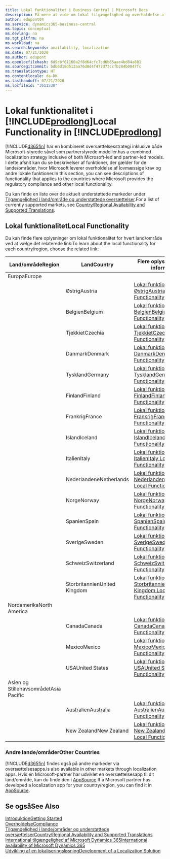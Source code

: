 ```yaml
---
title: Lokal funktionalitet i Business Central | Microsoft Docs
description: Få mere at vide om lokal tilgængelighed og overholdelse af lovmæssige krav for Dynamics 365 Business Central.
author: edupont04
ms.service: dynamics365-business-central
ms.topic: conceptual
ms.devlang: na
ms.tgt_pltfrm: na
ms.workload: na
ms.search.keywords: availability, localization
ms.date: 07/21/2020
ms.author: edupont
ms.openlocfilehash: 6d9cbf61160a2f8d64cfc7cd6b65aae4bd84a881
ms.sourcegitcommit: bdb6d18d512aa76d8d4f477d73ccfb284b0047fc
ms.translationtype: HT
ms.contentlocale: da-DK
ms.lasthandoff: 07/21/2020
ms.locfileid: "3611530"
---
```

# <a name="local-functionality-in-prodlong"></a><span data-ttu-id="58761-103">Lokal funktionalitet i [!INCLUDE[prodlong](includes/prodlong.md)]</span><span class="sxs-lookup"><span data-stu-id="58761-103">Local Functionality in [!INCLUDE[prodlong](includes/prodlong.md)]</span></span>

[!INCLUDE[d365fin](includes/d365fin_md.md)] <span data-ttu-id="58761-104">har en kombineret oversættelsesstrategi inklusive både Microsoft-styrede såvel som partnerstyrede modeller.</span><span class="sxs-lookup"><span data-stu-id="58761-104">has a combined localization strategy inclusive of both Microsoft-led and partner-led models.</span></span> <span data-ttu-id="58761-105">I dette afsnit kan du se beskrivelser af funktioner, der gælder for de lande/områder, hvor Microsoft leverer overholdelse af lovmæssige krav og andre lokale funktioner.</span><span class="sxs-lookup"><span data-stu-id="58761-105">In this section, you can see descriptions of functionality that applies to the countries where Microsoft provides the regulatory compliance and other local functionality.</span></span>  

<span data-ttu-id="58761-106">Du kan finde en liste over de aktuelt understøttede markeder under [Tilgængelighed i land/område og understøttede oversættelser](/dynamics365/business-central/dev-itpro/compliance/apptest-countries-and-translations?toc=/dynamics365/business-central/toc.json).</span><span class="sxs-lookup"><span data-stu-id="58761-106">For a list of currently supported markets, see [Country/Regional Availability and Supported Translations](/dynamics365/business-central/dev-itpro/compliance/apptest-countries-and-translations?toc=/dynamics365/business-central/toc.json).</span></span>  

## <a name="local-functionality"></a><span data-ttu-id="58761-107">Lokal funktionalitet</span><span class="sxs-lookup"><span data-stu-id="58761-107">Local Functionality</span></span>

<span data-ttu-id="58761-108">Du kan finde flere oplysninger om lokal funktionalitet for hvert land/område ved at vælge det relaterede link:</span><span class="sxs-lookup"><span data-stu-id="58761-108">To learn about the local functionality for each country/region, choose the related link:</span></span>

| <span data-ttu-id="58761-109">Land/område</span><span class="sxs-lookup"><span data-stu-id="58761-109">Region</span></span> | <span data-ttu-id="58761-110">Land</span><span class="sxs-lookup"><span data-stu-id="58761-110">Country</span></span> | <span data-ttu-id="58761-111">Flere oplysninger</span><span class="sxs-lookup"><span data-stu-id="58761-111">More information</span></span> |
| --- | --- |--- |
| <span data-ttu-id="58761-112">Europa</span><span class="sxs-lookup"><span data-stu-id="58761-112">Europe</span></span> |  | |
|        | <span data-ttu-id="58761-113">Østrig</span><span class="sxs-lookup"><span data-stu-id="58761-113">Austria</span></span> | [<span data-ttu-id="58761-114">Lokal funktionalitet for Østrig</span><span class="sxs-lookup"><span data-stu-id="58761-114">Austria Local Functionality</span></span>](localfunctionality/austria/austria-local-functionality.md) |
|        | <span data-ttu-id="58761-115">Belgien</span><span class="sxs-lookup"><span data-stu-id="58761-115">Belgium</span></span> | [<span data-ttu-id="58761-116">Lokal funktionalitet for Belgien</span><span class="sxs-lookup"><span data-stu-id="58761-116">Belgium Local Functionality</span></span>](localfunctionality/belgium/belgium-local-functionality.md) |
|        | <span data-ttu-id="58761-117">Tjekkiet</span><span class="sxs-lookup"><span data-stu-id="58761-117">Czechia</span></span> | [<span data-ttu-id="58761-118">Lokal funktionalitet for Tjekkiet</span><span class="sxs-lookup"><span data-stu-id="58761-118">Czech Local Functionality</span></span>](localfunctionality/czech/czech-local-functionality.md) |
|        | <span data-ttu-id="58761-119">Danmark</span><span class="sxs-lookup"><span data-stu-id="58761-119">Denmark</span></span> | [<span data-ttu-id="58761-120">Lokal funktionalitet for Danmark</span><span class="sxs-lookup"><span data-stu-id="58761-120">Denmark Local Functionality</span></span>](localfunctionality/denmark/denmark-local-functionality.md) |
|        | <span data-ttu-id="58761-121">Tyskland</span><span class="sxs-lookup"><span data-stu-id="58761-121">Germany</span></span> | [<span data-ttu-id="58761-122">Lokal funktionalitet for Tyskland</span><span class="sxs-lookup"><span data-stu-id="58761-122">Germany Local Functionality</span></span>](localfunctionality/germany/germany-local-functionality.md) |
|        | <span data-ttu-id="58761-123">Finland</span><span class="sxs-lookup"><span data-stu-id="58761-123">Finland</span></span> | [<span data-ttu-id="58761-124">Lokal funktionalitet for Finland</span><span class="sxs-lookup"><span data-stu-id="58761-124">Finland Local Functionality</span></span>](localfunctionality/finland/finland-local-functionality.md) |
|        | <span data-ttu-id="58761-125">Frankrig</span><span class="sxs-lookup"><span data-stu-id="58761-125">France</span></span> | [<span data-ttu-id="58761-126">Lokal funktionalitet for Frankrig</span><span class="sxs-lookup"><span data-stu-id="58761-126">France Local Functionality</span></span>](localfunctionality/france/france-local-functionality.md) |
|        | <span data-ttu-id="58761-127">Island</span><span class="sxs-lookup"><span data-stu-id="58761-127">Iceland</span></span> | [<span data-ttu-id="58761-128">Lokal funktionalitet for Island</span><span class="sxs-lookup"><span data-stu-id="58761-128">Iceland Local Functionality</span></span>](localfunctionality/iceland/iceland-local-functionality.md) |
|        | <span data-ttu-id="58761-129">Italien</span><span class="sxs-lookup"><span data-stu-id="58761-129">Italy</span></span> | [<span data-ttu-id="58761-130">Lokal funktionalitet for Italien</span><span class="sxs-lookup"><span data-stu-id="58761-130">Italy Local Functionality</span></span>](localfunctionality/italy/italy-local-functionality.md) |
|        | <span data-ttu-id="58761-131">Nederlandene</span><span class="sxs-lookup"><span data-stu-id="58761-131">Netherlands</span></span> | [<span data-ttu-id="58761-132">Lokal funktionalitet for Nederlandene</span><span class="sxs-lookup"><span data-stu-id="58761-132">Netherlands Local Functionality</span></span>](localfunctionality/netherlands/netherlands-local-functionality.md) |
|        | <span data-ttu-id="58761-133">Norge</span><span class="sxs-lookup"><span data-stu-id="58761-133">Norway</span></span> | [<span data-ttu-id="58761-134">Lokal funktionalitet for Norge</span><span class="sxs-lookup"><span data-stu-id="58761-134">Norway Local Functionality</span></span>](localfunctionality/norway/norway-local-functionality.md) |
|        | <span data-ttu-id="58761-135">Spanien</span><span class="sxs-lookup"><span data-stu-id="58761-135">Spain</span></span> | [<span data-ttu-id="58761-136">Lokal funktionalitet for Spanien</span><span class="sxs-lookup"><span data-stu-id="58761-136">Spain Local Functionality</span></span>](localfunctionality/spain/spain-local-functionality.md) |
|        | <span data-ttu-id="58761-137">Sverige</span><span class="sxs-lookup"><span data-stu-id="58761-137">Sweden</span></span> | [<span data-ttu-id="58761-138">Lokal funktionalitet for Sverige</span><span class="sxs-lookup"><span data-stu-id="58761-138">Sweden Local Functionality</span></span>](localfunctionality/sweden/sweden-local-functionality.md) |
|        | <span data-ttu-id="58761-139">Schweiz</span><span class="sxs-lookup"><span data-stu-id="58761-139">Switzerland</span></span> | [<span data-ttu-id="58761-140">Lokal funktionalitet for Schweiz</span><span class="sxs-lookup"><span data-stu-id="58761-140">Switzerland Local Functionality</span></span>](localfunctionality/switzerland/switzerland-local-functionality.md) |
|        | <span data-ttu-id="58761-141">Storbritannien</span><span class="sxs-lookup"><span data-stu-id="58761-141">United Kingdom</span></span> | [<span data-ttu-id="58761-142">Lokal funktionalitet for Storbritannien</span><span class="sxs-lookup"><span data-stu-id="58761-142">United Kingdom Local Functionality</span></span>](localfunctionality/unitedkingdom/united-kingdom-local-functionality.md) |
| <span data-ttu-id="58761-143">Nordamerika</span><span class="sxs-lookup"><span data-stu-id="58761-143">North America</span></span> |       |  |
|        | <span data-ttu-id="58761-144">Canada</span><span class="sxs-lookup"><span data-stu-id="58761-144">Canada</span></span>|[<span data-ttu-id="58761-145">Lokal funktionalitet for Canada</span><span class="sxs-lookup"><span data-stu-id="58761-145">Canada Local Functionality</span></span>](localfunctionality/canada/canada-local-functionality.md) |
|        | <span data-ttu-id="58761-146">Mexico</span><span class="sxs-lookup"><span data-stu-id="58761-146">Mexico</span></span> | [<span data-ttu-id="58761-147">Lokal funktionalitet for Mexico</span><span class="sxs-lookup"><span data-stu-id="58761-147">Mexico Local Functionality</span></span>](localfunctionality/mexico/mexico-local-functionality.md) |
|        | <span data-ttu-id="58761-148">USA</span><span class="sxs-lookup"><span data-stu-id="58761-148">United States</span></span>|[<span data-ttu-id="58761-149">Lokal funktionalitet for USA</span><span class="sxs-lookup"><span data-stu-id="58761-149">United States Local Functionality</span></span>](localfunctionality/unitedstates/united-states-local-functionality.md) |
| <span data-ttu-id="58761-150">Asien og Stillehavsområdet</span><span class="sxs-lookup"><span data-stu-id="58761-150">Asia Pacific</span></span> |       |  |
|        | <span data-ttu-id="58761-151">Australien</span><span class="sxs-lookup"><span data-stu-id="58761-151">Australia</span></span> | [<span data-ttu-id="58761-152">Lokal funktionalitet for Australien</span><span class="sxs-lookup"><span data-stu-id="58761-152">Australia Local Functionality</span></span>](localfunctionality/australia/australia-local-functionality.md) |
|        | <span data-ttu-id="58761-153">New Zealand</span><span class="sxs-lookup"><span data-stu-id="58761-153">New Zealand</span></span> | [<span data-ttu-id="58761-154">Lokal funktionalitet for New Zealand</span><span class="sxs-lookup"><span data-stu-id="58761-154">New Zealand Local Functionality</span></span>](localfunctionality/newzealand/new-zealand-local-functionality.md) |

### <a name="other-countries"></a><span data-ttu-id="58761-155">Andre lande/områder</span><span class="sxs-lookup"><span data-stu-id="58761-155">Other Countries</span></span>

[!INCLUDE[d365fin](includes/d365fin_md.md)] <span data-ttu-id="58761-156">findes også på andre markeder via oversættelsesapps.</span><span class="sxs-lookup"><span data-stu-id="58761-156">is also available in other markets through localization apps.</span></span> <span data-ttu-id="58761-157">Hvis en Microsoft-partner har udviklet en oversættelsesapp til dit land/område, kan du finde den i [AppSource](https://appsource.microsoft.com/product/dynamics-365-business-central/).</span><span class="sxs-lookup"><span data-stu-id="58761-157">If a Microsoft partner has developed a localization app for your country/region, you can find it in [AppSource](https://appsource.microsoft.com/product/dynamics-365-business-central/).</span></span>

## <a name="see-also"></a><span data-ttu-id="58761-158">Se også</span><span class="sxs-lookup"><span data-stu-id="58761-158">See Also</span></span>

[<span data-ttu-id="58761-159">Introduktion</span><span class="sxs-lookup"><span data-stu-id="58761-159">Getting Started</span></span>](product-get-started.md)  
[<span data-ttu-id="58761-160">Overholdelse</span><span class="sxs-lookup"><span data-stu-id="58761-160">Compliance</span></span>](compliance/compliance-overview.md)  
[<span data-ttu-id="58761-161">Tilgængelighed i lande/områder og understøttede oversættelser</span><span class="sxs-lookup"><span data-stu-id="58761-161">Country/Regional Availability and Supported Translations</span></span>](/dynamics365/business-central/dev-itpro/compliance/apptest-countries-and-translations?toc=/dynamics365/business-central/toc.json)  
[<span data-ttu-id="58761-162">International tilgængelighed af Microsoft Dynamics 365</span><span class="sxs-lookup"><span data-stu-id="58761-162">International availability of Microsoft Dynamics 365</span></span>](/dynamics365/get-started/availability)  
[<span data-ttu-id="58761-163">Udvikling af en lokaliseringsløsning</span><span class="sxs-lookup"><span data-stu-id="58761-163">Development of a Localization Solution</span></span>](/dynamics365/business-central/dev-itpro/developer/readiness/readiness-develop-localization)  
